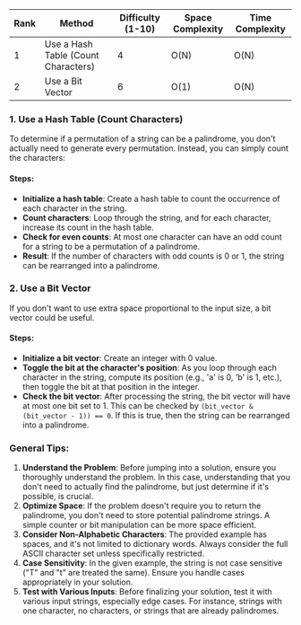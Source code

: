 | Rank | Method                               | Difficulty (1-10) | Space Complexity | Time Complexity |
|------|--------------------------------------|-------------------|------------------|-----------------|
| 1    | Use a Hash Table (Count Characters) | 4                 | O(N)             | O(N)            |
| 2    | Use a Bit Vector                     | 6                 | O(1)             | O(N)            |


### 1. Use a Hash Table (Count Characters)
To determine if a permutation of a string can be a palindrome, you don't actually need to generate every permutation. Instead, you can simply count the characters:

#### Steps:
- **Initialize a hash table**: Create a hash table to count the occurrence of each character in the string.
- **Count characters**: Loop through the string, and for each character, increase its count in the hash table.
- **Check for even counts**: At most one character can have an odd count for a string to be a permutation of a palindrome.
- **Result**: If the number of characters with odd counts is 0 or 1, the string can be rearranged into a palindrome.

### 2. Use a Bit Vector
If you don't want to use extra space proportional to the input size, a bit vector could be useful.

#### Steps:
- **Initialize a bit vector**: Create an integer with 0 value.
- **Toggle the bit at the character's position**: As you loop through each character in the string, compute its position (e.g., 'a' is 0, 'b' is 1, etc.), then toggle the bit at that position in the integer.
- **Check the bit vector**: After processing the string, the bit vector will have at most one bit set to 1. This can be checked by `(bit_vector & (bit_vector - 1)) == 0`. If this is true, then the string can be rearranged into a palindrome.

### General Tips:
1. **Understand the Problem**: Before jumping into a solution, ensure you thoroughly understand the problem. In this case, understanding that you don't need to actually find the palindrome, but just determine if it's possible, is crucial.
2. **Optimize Space**: If the problem doesn't require you to return the palindrome, you don't need to store potential palindrome strings. A simple counter or bit manipulation can be more space efficient.
3. **Consider Non-Alphabetic Characters**: The provided example has spaces, and it's not limited to dictionary words. Always consider the full ASCII character set unless specifically restricted.
4. **Case Sensitivity**: In the given example, the string is not case sensitive ("T" and "t" are treated the same). Ensure you handle cases appropriately in your solution.
5. **Test with Various Inputs**: Before finalizing your solution, test it with various input strings, especially edge cases. For instance, strings with one character, no characters, or strings that are already palindromes.
